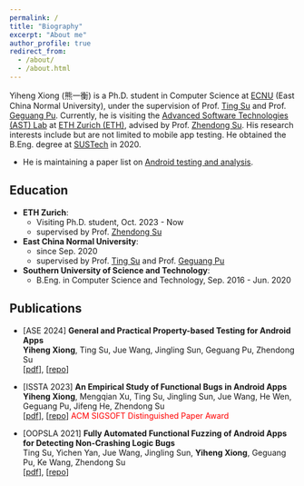 ```yaml
---
permalink: /
title: "Biography"
excerpt: "About me"
author_profile: true
redirect_from: 
  - /about/
  - /about.html
---
```

Yiheng Xiong (熊一衡) is a Ph.D. student in Computer Science at [ECNU](https://www.ecnu.edu.cn/) (East China Normal University), under the supervision of Prof. [Ting Su](https://tingsu.github.io/) and Prof. [Geguang Pu](https://scholar.google.com/citations?user=niQAGcQAAAAJ&hl=zh-CN). Currently, he is visiting the [Advanced Software Technologies (AST) Lab](https://ast.ethz.ch/) at [ETH Zurich (ETH)](https://ethz.ch/en.html), advised by Prof. [Zhendong Su](https://people.inf.ethz.ch/suz/). His research interests include but are not limited to mobile app testing. He obtained the B.Eng. degree at [SUSTech](https://www.sustech.edu.cn/) in 2020.

* He is maintaining a paper list on [Android testing and analysis](https://github.com/XYIheng/AndroidTesting).

## Education

* **ETH Zurich**:
  * Visiting Ph.D. student, Oct. 2023 - Now
  * supervised by Prof. [Zhendong Su](https://people.inf.ethz.ch/suz/)
* **East China Normal University**:
  * since Sep. 2020
  * supervised by Prof. [Ting Su](https://tingsu.github.io/) and Prof. [Geguang Pu](https://scholar.google.com/citations?user=niQAGcQAAAAJ&hl=zh-CN)
* **Southern University of Science and Technology**:
  * B.Eng. in Computer Science and Technology, Sep. 2016 - Jun. 2020

## Publications
* [ASE 2024]  **General and Practical Property-based Testing for Android Apps**   
  **Yiheng Xiong**, Ting Su, Jue Wang, Jingling Sun, Geguang Pu, Zhendong Su  
  [[pdf](https://xyiheng.github.io//files/Property_Based_Testing_for_Android_Apps.pdf)], [[repo](https://github.com/ecnusse/Kea)]
  
* [ISSTA 2023] **An Empirical Study of Functional Bugs in Android Apps**  
  **Yiheng Xiong**, Mengqian Xu, Ting Su, Jingling Sun, Jue Wang, He Wen, Geguang Pu, Jifeng He, Zhendong Su  
  [[pdf](https://xyiheng.github.io//files/ISSTA_2023.pdf)], [[repo](https://github.com/Android-Functional-bugs-study/home)]<font color=red> ACM SIGSOFT Distinguished Paper Award </font>

* [OOPSLA 2021] **Fully Automated Functional Fuzzing of Android Apps for Detecting Non-Crashing Logic Bugs**  
  Ting Su, Yichen Yan, Jue Wang, Jingling Sun, **Yiheng Xiong**, Geguang Pu, Ke Wang, Zhendong Su  
  [[pdf](https://xyiheng.github.io//files/OOPSLA_2021.pdf)], [[repo](https://github.com/functional-fuzzing-android-apps/home)]

